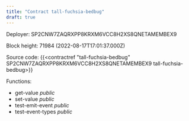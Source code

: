 ```yaml
---
title: "Contract tall-fuchsia-bedbug"
draft: true
---
```

Deployer: SP2CNW7ZAQRXPP8KRXM6VCC8H2XS8QNETAMEMBEX9


 



Block height: 71984 (2022-08-17T17:01:37.000Z)

Source code: {{<contractref "tall-fuchsia-bedbug" SP2CNW7ZAQRXPP8KRXM6VCC8H2XS8QNETAMEMBEX9 tall-fuchsia-bedbug>}}

Functions:

* get-value _public_
* set-value _public_
* test-emit-event _public_
* test-event-types _public_
